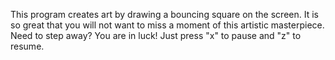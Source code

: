 This program creates art by drawing a bouncing square on the screen.  It is so great that you will not want to miss a moment of this artistic masterpiece.  Need to step away?  You are in luck!  Just press "x" to pause and "z" to resume.
